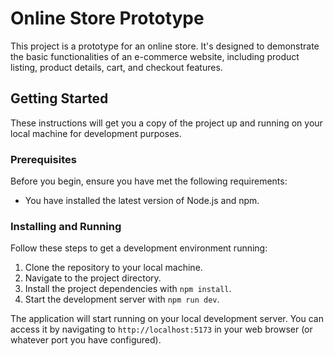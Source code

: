 # Online Store Prototype

This project is a prototype for an online store. It's designed to demonstrate the basic functionalities of an e-commerce website, including product listing, product details, cart, and checkout features.

## Getting Started

These instructions will get you a copy of the project up and running on your local machine for development purposes.

### Prerequisites

Before you begin, ensure you have met the following requirements:

-   You have installed the latest version of Node.js and npm.

### Installing and Running

Follow these steps to get a development environment running:

1. Clone the repository to your local machine.
2. Navigate to the project directory.
3. Install the project dependencies with `npm install`.
4. Start the development server with `npm run dev`.

The application will start running on your local development server. You can access it by navigating to `http://localhost:5173` in your web browser (or whatever port you have configured).
